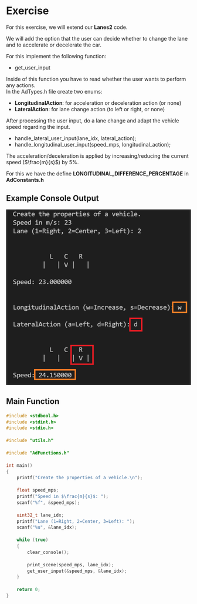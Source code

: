 # Exercise

For this exercise, we will extend our **Lanes2** code.  

We will add the option that the user can decide whether to change the lane and to accelerate or decelerate the car.  

For this implement the following function:

- get_user_input

Inside of this function you have to read whether the user wants to perform any actions.  
In the AdTypes.h file create two enums:

- **LongitudinalAction**: for acceleration or deceleration action (or none)
- **LateralAction**: for lane change action (to left or right, or none)

After processing the user input, do a lane change and adapt the vehicle speed regarding the input.

- handle_lateral_user_input(lane_idx, lateral_action);
- handle_longitudinal_user_input(speed_mps, longitudinal_action);

The acceleration/deceleration is applied by increasing/reducing the current speed ($\frac{m}{s}$) by 5%.  

For this we have the define **LONGITUDINAL_DIFFERENCE_PERCENTAGE** in **AdConstants.h**

## Example Console Output

![alt](../../media/6_Steering.png)

## Main Function

```cpp
#include <stdbool.h>
#include <stdint.h>
#include <stdio.h>

#include "utils.h"

#include "AdFunctions.h"

int main()
{
    printf("Create the properties of a vehicle.\n");

    float speed_mps;
    printf("Speed in $\frac{m}{s}$: ");
    scanf("%f", &speed_mps);

    uint32_t lane_idx;
    printf("Lane (1=Right, 2=Center, 3=Left): ");
    scanf("%u", &lane_idx);

    while (true)
    {
        clear_console();

        print_scene(speed_mps, lane_idx);
        get_user_input(&speed_mps, &lane_idx);
    }

    return 0;
}
```
